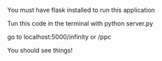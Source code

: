 You must have flask installed to run this application

Tun this code in the terminal with 
python server.py

go to localhost:5000/infinity
or /ppc

You should see things!